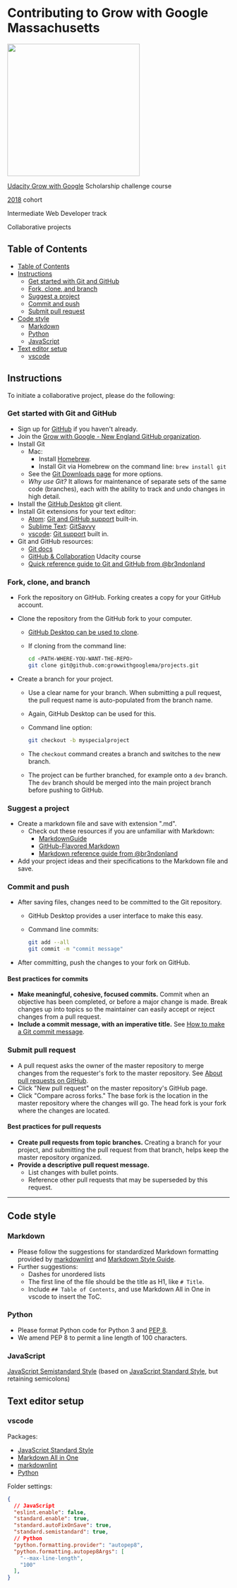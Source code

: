 # Contributing to Grow with Google Massachusetts

<a href="https://www.udacity.com/">
  <img src="https://s3-us-west-1.amazonaws.com/udacity-content/rebrand/svg/logo.min.svg" width="300">
</a>

[Udacity Grow with Google](https://www.udacity.com/grow-with-google) Scholarship challenge course

[2018](https://sites.google.com/udacity.com/gwgdevscholarship/home) cohort

Intermediate Web Developer track

Collaborative projects

## Table of Contents

- [Table of Contents](#table-of-contents)
- [Instructions](#instructions)
  - [Get started with Git and GitHub](#get-started-with-git-and-github)
  - [Fork, clone, and branch](#fork-clone-and-branch)
  - [Suggest a project](#suggest-a-project)
  - [Commit and push](#commit-and-push)
  - [Submit pull request](#submit-pull-request)
- [Code style](#code-style)
  - [Markdown](#markdown)
  - [Python](#python)
  - [JavaScript](#javascript)
- [Text editor setup](#text-editor-setup)
  - [vscode](#vscode)

## Instructions

To initiate a collaborative project, please do the following:

### Get started with Git and GitHub

- Sign up for [GitHub](https://github.com) if you haven't already.
- Join the [Grow with Google - New England GitHub organization](https://github.com/growwithgooglema).
- Install Git
  - Mac:
    - Install [Homebrew](https://brew.sh/).
    - Install Git via Homebrew on the command line: `brew install git`
  - See the [Git Downloads page](https://git-scm.com/downloads) for more options.
  - *Why use Git?* It allows for maintenance of separate sets of the same code (branches), each with the ability to track and undo changes in high detail.
- Install the [GitHub Desktop](https://desktop.github.com/) git client.
- Install Git extensions for your text editor:
  - [Atom](https://atom.io/): [Git and GitHub support](https://github.atom.io/) built-in.
  - [Sublime Text](http://www.sublimetext.com/): [GitSavvy](https://packagecontrol.io/packages/GitSavvy)
  - [vscode](https://code.visualstudio.com/): [Git support](https://code.visualstudio.com/Docs/editor/versioncontrol) built in.
- Git and GitHub resources:
  - [Git docs](https://git-scm.com/)
  - [GitHub & Collaboration](https://www.udacity.com/course/github-collaboration--ud456) Udacity course
  - [Quick reference guide to Git and GitHub from @br3ndonland](https://github.com/br3ndonland/general/blob/master/guide-git.md)

### Fork, clone, and branch

- Fork the repository on GitHub. Forking creates a copy for your GitHub account.
- Clone the repository from the GitHub fork to your computer.
  - [GitHub Desktop can be used to clone](https://help.github.com/desktop/guides/getting-started-with-github-desktop/).
  - If cloning from the command line:

    ```bash
    cd <PATH-WHERE-YOU-WANT-THE-REPO>
    git clone git@github.com:growwithgooglema/projects.git
    ```

- Create a branch for your project.
  - Use a clear name for your branch. When submitting a pull request, the pull request name is auto-populated from the branch name.
  - Again, GitHub Desktop can be used for this.
  - Command line option:

    ```bash
    git checkout -b myspecialproject
    ```

  - The `checkout` command creates a branch and switches to the new branch.
  - The project can be further branched, for example onto a `dev` branch. The `dev` branch should be merged into the main project branch before pushing to GitHub.

### Suggest a project

- Create a markdown file and save with extension ".md".
  - Check out these resources if you are unfamiliar with Markdown:
    - [MarkdownGuide](https://www.markdownguide.org/)
    - [GitHub-Flavored Markdown](https://guides.github.com/features/mastering-markdown/)
    - [Markdown reference guide from @br3ndonland](https://github.com/br3ndonland/udacity-google/blob/master/markdown-guide.md)
- Add your project ideas and their specifications to the Markdown file and save.

### Commit and push

- After saving files, changes need to be committed to the Git repository.
  - GitHub Desktop provides a user interface to make this easy.
  - Command line commits:

    ```bash
    git add --all
    git commit -m "commit message"
    ```
- After committing, push the changes to your fork on GitHub.

#### Best practices for commits

- **Make meaningful, cohesive, focused commits.** Commit when an objective has been completed, or before a major change is made. Break changes up into topics so the maintainer can easily accept or reject changes from a pull request.
- **Include a commit message, with an imperative title.** See [How to make a Git commit message](https://chris.beams.io/posts/git-commit/).

### Submit pull request

- A pull request asks the owner of the master repository to merge changes from the requester's fork to the master repository. See [About pull requests on GitHub](https://help.github.com/articles/about-pull-requests/).
- Click "New pull request" on the master repository's GitHub page.
- Click "Compare across forks." The base fork is the location in the master repository where the changes will go. The head fork is your fork where the changes are located.

#### Best practices for pull requests

- **Create pull requests from topic branches.** Creating a branch for your project, and submitting the pull request from that branch, helps keep the master repository organized.
- **Provide a descriptive pull request message.**
  - List changes with bullet points.
  - Reference other pull requests that may be superseded by this request.

---

## Code style

### Markdown

- Please follow the suggestions for standardized Markdown formatting provided by [markdownlint](https://github.com/DavidAnson/markdownlint) and [Markdown Style Guide](http://www.cirosantilli.com/markdown-style-guide/).
- Further suggestions:
  - Dashes for unordered lists
  - The first line of the file should be the title as H1, like `# Title`.
  - Include `## Table of Contents`, and use Markdown All in One in vscode to insert the ToC.

### Python

- Please format Python code for Python 3 and [PEP 8](https://www.python.org/dev/peps/pep-0008/).
- We amend PEP 8 to permit a line length of 100 characters.

### JavaScript

[JavaScript Semistandard Style](https://github.com/Flet/semistandard) (based on [JavaScript Standard Style](https://standardjs.com/), but retaining semicolons)

## Text editor setup

### vscode

Packages:

- [JavaScript Standard Style](https://marketplace.visualstudio.com/items/chenxsan.vscode-standardjs)
- [Markdown All in One](https://marketplace.visualstudio.com/items?itemName=yzhang.markdown-all-in-one)
- [markdownlint](https://marketplace.visualstudio.com/items?itemName=DavidAnson.vscode-markdownlint)
- [Python](https://code.visualstudio.com/docs/languages/python)

Folder settings:

```json
{
  // JavaScript
  "eslint.enable": false,
  "standard.enable": true,
  "standard.autoFixOnSave": true,
  "standard.semistandard": true,
  // Python
  "python.formatting.provider": "autopep8",
  "python.formatting.autopep8Args": [
    "--max-line-length",
    "100"
  ],
}
```